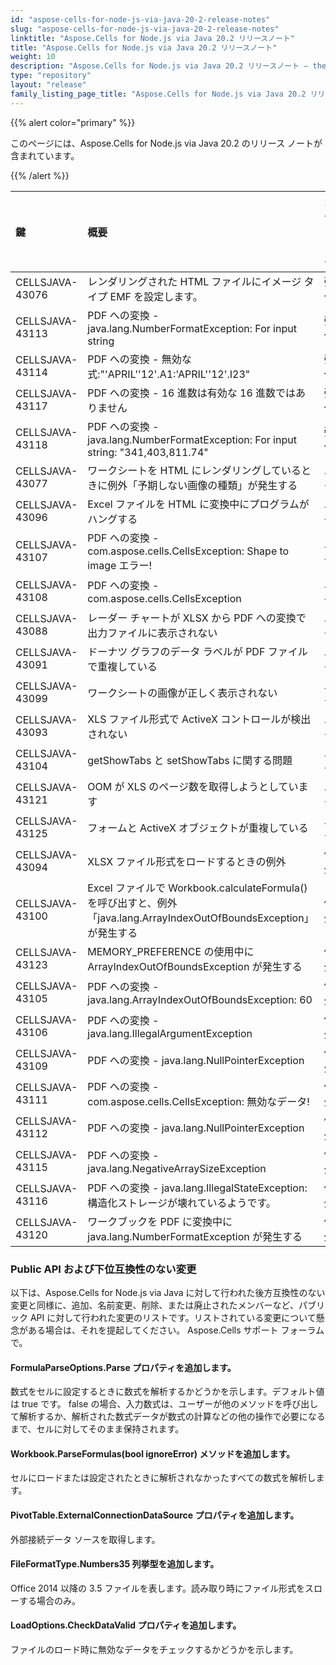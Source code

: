 ```yaml
---
id: "aspose-cells-for-node-js-via-java-20-2-release-notes"
slug: "aspose-cells-for-node-js-via-java-20-2-release-notes"
linktitle: "Aspose.Cells for Node.js via Java 20.2 リリースノート"
title: "Aspose.Cells for Node.js via Java 20.2 リリースノート"
weight: 10
description: "Aspose.Cells for Node.js via Java 20.2 リリースノート – the latest updates and fixes."
type: "repository"
layout: "release"
family_listing_page_title: "Aspose.Cells for Node.js via Java 20.2 リリースノート"
---
```

{{% alert color="primary" %}} 

このページには、Aspose.Cells for Node.js via Java 20.2 のリリース ノートが含まれています。

{{% /alert %}} 

|**鍵**|**概要**|**カテゴリー**|
|:- |:- |:- |
|CELLSJAVA-43076|レンダリングされた HTML ファイルにイメージ タイプ EMF を設定します。|強化|
|CELLSJAVA-43113|PDF への変換 - java.lang.NumberFormatException: For input string|強化|
|CELLSJAVA-43114|PDF への変換 - 無効な式:"'APRIL''12'.A1:'APRIL''12'.I23"|強化|
|CELLSJAVA-43117|PDF への変換 - 16 進数は有効な 16 進数ではありません|強化|
|CELLSJAVA-43118|PDF への変換 - java.lang.NumberFormatException: For input string: "341,403,811.74"|強化|
|CELLSJAVA-43077|ワークシートを HTML にレンダリングしているときに例外「予期しない画像の種類」が発生する|バグ|
|CELLSJAVA-43096|Excel ファイルを HTML に変換中にプログラムがハングする|バグ|
|CELLSJAVA-43107|PDF への変換 - com.aspose.cells.CellsException: Shape to image エラー!|バグ|
|CELLSJAVA-43108|PDF への変換 - com.aspose.cells.CellsException|バグ|
|CELLSJAVA-43088|レーダー チャートが XLSX から PDF への変換で出力ファイルに表示されない|バグ|
|CELLSJAVA-43091|ドーナツ グラフのデータ ラベルが PDF ファイルで重複している|バグ|
|CELLSJAVA-43099|ワークシートの画像が正しく表示されない|バグ|
|CELLSJAVA-43093|XLS ファイル形式で ActiveX コントロールが検出されない|バグ|
|CELLSJAVA-43104|getShowTabs と setShowTabs に関する問題|バグ|
|CELLSJAVA-43121|OOM が XLS のページ数を取得しようとしています|バグ|
|CELLSJAVA-43125|フォームと ActiveX オブジェクトが重複している|バグ|
|CELLSJAVA-43094|XLSX ファイル形式をロードするときの例外|例外|
|CELLSJAVA-43100|Excel ファイルで Workbook.calculateFormula() を呼び出すと、例外「java.lang.ArrayIndexOutOfBoundsException」が発生する|例外|
|CELLSJAVA-43123|MEMORY_PREFERENCE の使用中に ArrayIndexOutOfBoundsException が発生する|例外|
|CELLSJAVA-43105|PDF への変換 - java.lang.ArrayIndexOutOfBoundsException: 60|例外|
|CELLSJAVA-43106|PDF への変換 - java.lang.IllegalArgumentException|例外|
|CELLSJAVA-43109|PDF への変換 - java.lang.NullPointerException|例外|
|CELLSJAVA-43111|PDF への変換 - com.aspose.cells.CellsException: 無効なデータ!|例外|
|CELLSJAVA-43112|PDF への変換 - java.lang.NullPointerException|例外|
|CELLSJAVA-43115|PDF への変換 - java.lang.NegativeArraySizeException|例外|
|CELLSJAVA-43116|PDF への変換 - java.lang.IllegalStateException: 構造化ストレージが壊れているようです。|例外|
|CELLSJAVA-43120|ワークブックを PDF に変換中に java.lang.NumberFormatException が発生する|例外|
### **Public API および下位互換性のない変更**
以下は、Aspose.Cells for Node.js via Java に対して行われた後方互換性のない変更と同様に、追加、名前変更、削除、または廃止されたメンバーなど、パブリック API に対して行われた変更のリストです。リストされている変更について懸念がある場合は、それを提起してください。 Aspose.Cells サポート フォーラムで。
#### **FormulaParseOptions.Parse プロパティを追加します。**
数式をセルに設定するときに数式を解析するかどうかを示します。デフォルト値は true です。 false の場合、入力数式は、ユーザーが他のメソッドを呼び出して解析するか、解析された数式データが数式の計算などの他の操作で必要になるまで、セルに対してそのまま保持されます。
#### **Workbook.ParseFormulas(bool ignoreError) メソッドを追加します。**
セルにロードまたは設定されたときに解析されなかったすべての数式を解析します。
#### **PivotTable.ExternalConnectionDataSource プロパティを追加します。**
外部接続データ ソースを取得します。
#### **FileFormatType.Numbers35 列挙型を追加します。**
Office 2014 以降の 3.5 ファイルを表します。読み取り時にファイル形式をスローする場合のみ。
#### **LoadOptions.CheckDataValid プロパティを追加します。**
ファイルのロード時に無効なデータをチェックするかどうかを示します。

